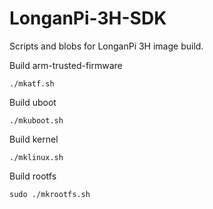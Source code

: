 # LonganPi-3H-SDK
Scripts and blobs for LonganPi 3H image build.

Build arm-trusted-firmware
```shell
./mkatf.sh
```

Build uboot
```shell
./mkuboot.sh
```

Build kernel
```shell
./mklinux.sh
```

Build rootfs
```shell
sudo ./mkrootfs.sh
```
